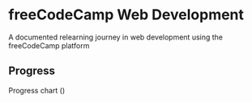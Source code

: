 # freeCodeCamp Web Development

A documented relearning journey in web development using the freeCodeCamp platform

## Progress

Progress chart ()
